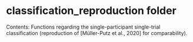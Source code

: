 # classification_reproduction folder
Contents: Functions regarding the single-participant single-trial classification (reproduction of [Müller-Putz et al., 2020] for comparability).

